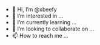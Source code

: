 - 👋 Hi, I’m @xbeefy
- 👀 I’m interested in ...
- 🌱 I’m currently learning ...
- 💞️ I’m looking to collaborate on ...
- 📫 How to reach me ...

<!---
xbeefy/xbeefy is a ✨ special ✨ repository because its `README.md` (this file) appears on your GitHub profile.
You can click the Preview link to take a look at your changes.
--->
